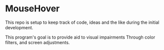 # MouseHover

This repo is setup to keep track of code, 
ideas and the like during the initial development.

This program's goal is to provide aid to visual impairments
Through color filters, and screen adjustments.
